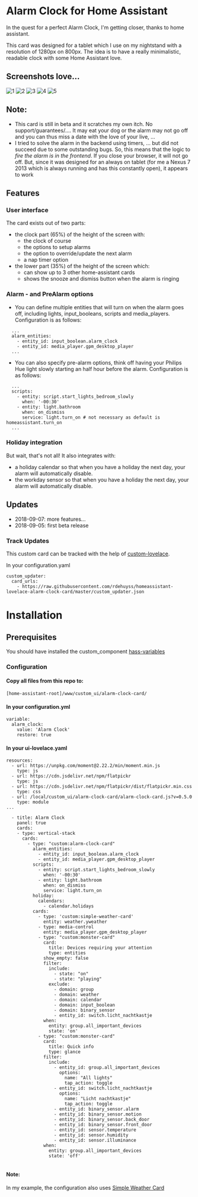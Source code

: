 # Alarm Clock for Home Assistant

In the quest for a perfect Alarm Clock, I'm getting closer, thanks to home assistant.

This card was designed for a tablet which I use on my nightstand with a resolution of 1280px on 800px. 
The idea is to have a really minimalistic, readable clock with some Home Assistant love. 

## Screenshots love...
![](https://i.imgur.com/sP5DNxC.png "1")
![](https://i.imgur.com/6Mbs0H6.png "2")
![](https://i.imgur.com/sMX4Ru9.png "3")
![](https://i.imgur.com/E3QcX0F.png "4")
![](https://i.imgur.com/ErtOXPq.png "5")

## Note:
- This card is still in beta and it scratches my own itch. No support/guarantees/.... It may eat your dog or the alarm may not go off and you can thus miss a date with the love of your live, ...
- I tried to solve the alarm in the backend using timers, ... but did not succeed due to some outstanding bugs. So, this means that the logic to *fire the alarm is in the frontend*. If you close your browser, it will not go off. But, since it was designed for an always on tablet (for me a Nexus 7 2013 which is always running and has this constantly open), it appears to work


## Features
### User interface
The card exists out of two parts:
* the clock part (65%) of the height of the screen with:
  * the clock of course
  * the options to setup alarms
  * the option to override/update the next alarm
  * a nap timer option
* the lower part (35%) of the height of the screen which:
  * can show up to 3 other home-assistant cards
  * shows the snooze and dismiss button when the alarm is ringing
  
### Alarm - and PreAlarm options
* You can define multiple entities that will turn on when the alarm goes off, including lights, input_booleans, scripts and media_players. Configuration is as follows:

```
  ...
  alarm_entities:
    - entity_id: input_boolean.alarm_clock
    - entity_id: media_player.gpm_desktop_player
  ...
```
* You can also specify pre-alarm options, think off having your Philips Hue light slowly starting an half hour before the alarm. Configuration is as follows:

```
  ...
  scripts:
    - entity: script.start_lights_bedroom_slowly
      when: '-00:30'
    - entity: light.bathroom
      when: on_dismiss
      service: light.turn_on # not necessary as default is homeassistant.turn_on
  ...
```

### Holiday integration
But wait, that's not all! It also integrates with:
* a holiday calendar so that when you have a holiday the next day, your alarm will automatically disable.
* the workday sensor so that when you have a holiday the next day, your alarm will automatically disable.

## Updates
* 2018-09-07: more features...
* 2018-09-05: first beta release

### Track Updates
This custom card can be tracked with the help of [custom-lovelace](https://github.com/ciotlosm/custom-lovelace).

In your configuration.yaml

```
custom_updater:
  card_urls:
    - https://raw.githubusercontent.com/rdehuyss/homeassistant-lovelace-alarm-clock-card/master/custom_updater.json
```
# Installation
## Prerequisites
You should have installed the custom_component [hass-variables](https://github.com/rogro82/hass-variables)

### Configuration
#### Copy all files from this repo to:
`[home-assistant-root]/www/custom_ui/alarm-clock-card/`

#### In your configuration.yml
```
variable:
  alarm_clock:
    value: 'Alarm Clock'
    restore: true
```

#### In your ui-lovelace.yaml

```
resources:
  - url: https://unpkg.com/moment@2.22.2/min/moment.min.js
    type: js
  - url: https://cdn.jsdelivr.net/npm/flatpickr
    type: js
  - url: https://cdn.jsdelivr.net/npm/flatpickr/dist/flatpickr.min.css
    type: css
  - url: /local/custom_ui/alarm-clock-card/alarm-clock-card.js?v=0.5.0
    type: module
...

  - title: Alarm Clock
    panel: true
    cards:
    - type: vertical-stack
      cards:
        - type: "custom:alarm-clock-card"
          alarm_entities:
            - entity_id: input_boolean.alarm_clock
            - entity_id: media_player.gpm_desktop_player
          scripts:
            - entity: script.start_lights_bedroom_slowly
              when: '-00:30'
            - entity: light.bathroom
              when: on_dismiss
              service: light.turn_on
          holiday:
            calendars:
              - calendar.holidays
          cards:
            - type: 'custom:simple-weather-card'
              entity: weather.yweather
            - type: media-control
              entity: media_player.gpm_desktop_player
            - type: "custom:monster-card"
              card:
                title: Devices requiring your attention
                type: entities
              show_empty: false
              filter:
                include:
                  - state: "on"
                  - state: "playing"
                exclude:
                  - domain: group
                  - domain: weather
                  - domain: calendar
                  - domain: input_boolean
                  - domain: binary_sensor
                  - entity_id: switch.licht_nachtkastje
              when:
                entity: group.all_important_devices
                state: 'on'
            - type: "custom:monster-card"
              card:
                title: Quick info
                type: glance
              filter:
                include:
                  - entity_id: group.all_important_devices
                    options:
                      name: "All lights"
                      tap_action: toggle
                  - entity_id: switch.licht_nachtkastje
                    options:
                      name: "Licht nachtkastje"
                      tap_action: toggle
                  - entity_id: binary_sensor.alarm
                  - entity_id: binary_sensor.motion
                  - entity_id: binary_sensor.back_door
                  - entity_id: binary_sensor.front_door
                  - entity_id: sensor.temperature
                  - entity_id: sensor.humidity
                  - entity_id: sensor.illuminance
              when:
                entity: group.all_important_devices
                state: 'off'


```

#### Note:
In my example, the configuration also uses [Simple Weather Card](https://github.com/rdehuyss/homeassistant-lovelace-simple-weather-card)

